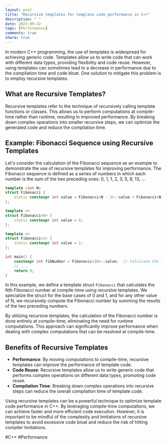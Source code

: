 ```yaml
---
layout: post
title: "Recursive templates for template code performance in C++"
description: " "
date: 2023-09-22
tags: [Performance]
comments: true
share: true
---
```


In modern C++ programming, the use of templates is widespread for achieving generic code. Templates allow us to write code that can work with different data types, providing flexibility and code reuse. However, using templates can sometimes lead to a decrease in performance due to the compilation time and code bloat. One solution to mitigate this problem is to employ recursive templates.

## What are Recursive Templates?

Recursive templates refer to the technique of recursively calling template functions or classes. This allows us to perform computations at compile-time rather than runtime, resulting in improved performance. By breaking down complex operations into smaller recursive steps, we can optimize the generated code and reduce the compilation time.

## Example: Fibonacci Sequence using Recursive Templates

Let's consider the calculation of the Fibonacci sequence as an example to demonstrate the use of recursive templates for improving performance. The Fibonacci sequence is defined as a series of numbers in which each number is the sum of the two preceding ones: 0, 1, 1, 2, 3, 5, 8, 13, ...

```cpp
template <int N>
struct Fibonacci {
    static constexpr int value = Fibonacci<N - 1>::value + Fibonacci<N - 2>::value;
};

template <>
struct Fibonacci<0> {
    static constexpr int value = 0;
};

template <>
struct Fibonacci<1> {
    static constexpr int value = 1;
};

int main() {
    constexpr int fibNumber = Fibonacci<10>::value;  // Calculate the 10th Fibonacci number at compile-time
    // ...
    return 0;
}
```

In this example, we define a template struct `Fibonacci` that calculates the Nth Fibonacci number at compile-time using recursive templates. We specialize the struct for the base cases of 0 and 1, and for any other value of N, we recursively compute the Fibonacci number by summing the results of the two preceding numbers.

By utilizing recursive templates, the calculation of the Fibonacci number is done entirely at compile-time, eliminating the need for runtime computations. This approach can significantly improve performance when dealing with complex computations that can be resolved at compile-time.

## Benefits of Recursive Templates

- **Performance**: By moving computations to compile-time, recursive templates can improve the performance of template code.
- **Code Reuse**: Recursive templates allow us to write generic code that performs complex operations on different data types, promoting code reuse.
- **Compilation Time**: Breaking down complex operations into recursive steps can reduce the overall compilation time of template code.

Using recursive templates can be a powerful technique to optimize template code performance in C++. By leveraging compile-time computations, we can achieve faster and more efficient code execution. However, it is important to be mindful of the complexity and limitations of recursive templates to avoid excessive code bloat and reduce the risk of hitting compiler limitations.

#C++ #Performance